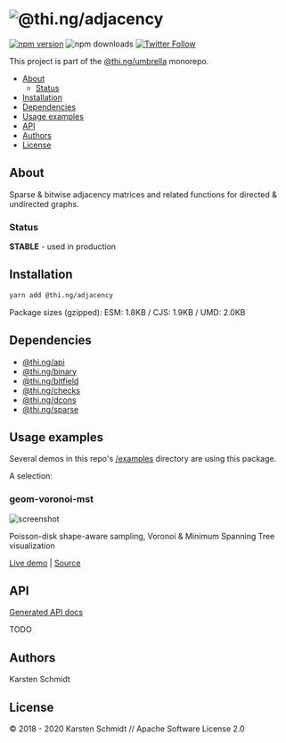 <!-- This file is generated - DO NOT EDIT! -->

# ![@thi.ng/adjacency](https://media.thi.ng/umbrella/banners/thing-adjacency.svg?1581297783)

[![npm version](https://img.shields.io/npm/v/@thi.ng/adjacency.svg)](https://www.npmjs.com/package/@thi.ng/adjacency)
![npm downloads](https://img.shields.io/npm/dm/@thi.ng/adjacency.svg)
[![Twitter Follow](https://img.shields.io/twitter/follow/thing_umbrella.svg?style=flat-square&label=twitter)](https://twitter.com/thing_umbrella)

This project is part of the
[@thi.ng/umbrella](https://github.com/thi-ng/umbrella/) monorepo.

- [About](#about)
  - [Status](#status)
- [Installation](#installation)
- [Dependencies](#dependencies)
- [Usage examples](#usage-examples)
- [API](#api)
- [Authors](#authors)
- [License](#license)

## About

Sparse & bitwise adjacency matrices and related functions for directed & undirected graphs.

### Status

**STABLE** - used in production

## Installation

```bash
yarn add @thi.ng/adjacency
```

Package sizes (gzipped): ESM: 1.8KB / CJS: 1.9KB / UMD: 2.0KB

## Dependencies

- [@thi.ng/api](https://github.com/thi-ng/umbrella/tree/develop/packages/api)
- [@thi.ng/binary](https://github.com/thi-ng/umbrella/tree/develop/packages/binary)
- [@thi.ng/bitfield](https://github.com/thi-ng/umbrella/tree/develop/packages/bitfield)
- [@thi.ng/checks](https://github.com/thi-ng/umbrella/tree/develop/packages/checks)
- [@thi.ng/dcons](https://github.com/thi-ng/umbrella/tree/develop/packages/dcons)
- [@thi.ng/sparse](https://github.com/thi-ng/umbrella/tree/develop/packages/sparse)

## Usage examples

Several demos in this repo's
[/examples](https://github.com/thi-ng/umbrella/tree/develop/examples)
directory are using this package.

A selection:

### geom-voronoi-mst <!-- NOTOC -->

![screenshot](https://raw.githubusercontent.com/thi-ng/umbrella/develop/assets/examples/geom-voronoi-mst.jpg)

Poisson-disk shape-aware sampling, Voronoi & Minimum Spanning Tree visualization

[Live demo](https://demo.thi.ng/umbrella/geom-voronoi-mst/) | [Source](https://github.com/thi-ng/umbrella/tree/develop/examples/geom-voronoi-mst)

## API

[Generated API docs](https://docs.thi.ng/umbrella/adjacency/)

TODO

## Authors

Karsten Schmidt

## License

&copy; 2018 - 2020 Karsten Schmidt // Apache Software License 2.0
